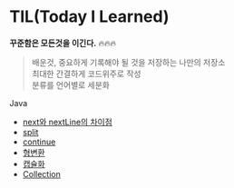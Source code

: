 # TIL(Today I Learned)
**꾸준함은 모든것을 이긴다.** 🔥🔥🔥


> 배운것, 중요하게 기록해야 될 것을 저장하는 나만의 저장소  
 최대한 간결하게 코드위주로 작성    
 분류를 언어별로 세분화
 
 
 Java
* [next와 nextLine의 차이점](https://github.com/wogus216/TIL/blob/main/Java/next%EC%99%80%20nextLine%EC%9D%98%20%EC%B0%A8%EC%9D%B4%EC%A0%90.md)
* [split](https://github.com/wogus216/TIL/blob/main/Java/split.md)
* [continue](https://github.com/wogus216/TIL/blob/main/Java/continue%EB%AC%B8.md)
* [형변환](https://github.com/wogus216/TIL/blob/main/Java/%ED%98%95%EB%B3%80%ED%99%98.md)
* [캡슐화](https://github.com/wogus216/TIL/blob/main/Java/%EC%BA%A1%EC%8A%90%ED%99%94(Encapsulation).md)
* [Collection](https://github.com/wogus216/TIL/blob/main/Java/Collections%20%EA%B0%9D%EC%B2%B4%20%EC%84%A4%EB%AA%85.md)

